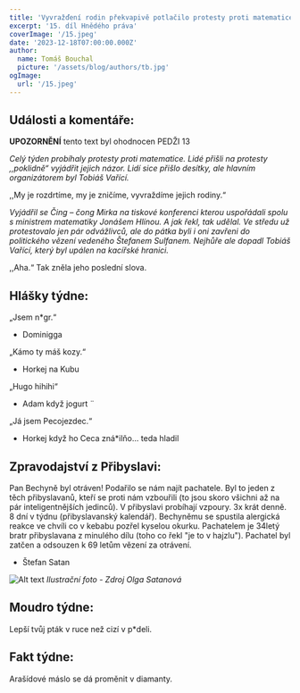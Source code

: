 ```yaml
---
title: 'Vyvražďení rodin překvapivě potlačilo protesty proti matematice!'
excerpt: '15. díl Hnědého práva'
coverImage: '/15.jpeg'
date: '2023-12-18T07:00:00.000Z'
author:
  name: Tomáš Bouchal
  picture: '/assets/blog/authors/tb.jpg'
ogImage:
  url: '/15.jpeg'
---
```

## **Události a komentáře:**

**UPOZORNĚNÍ** tento text byl ohodnocen PEDŽI 13

*Celý týden probíhaly protesty proti matematice. Lidé přišli na protesty
,,poklidně“ vyjádřit jejich názor. Lidí sice přišlo desítky, ale hlavním
organizátorem byl Tobiáš Vařící.*

,,My je rozdrtíme, my je zničíme, vyvraždíme jejich rodiny.“

*Vyjádřil se Čing – čong Mirka na tiskové konferenci kterou uspořádali spolu
s ministrem matematiky Jonášem Hlínou. A jak řekl, tak udělal. Ve středu už
protestovalo jen pár odvážlivců, ale do pátka byli i oni zavřeni do politického
vězení vedeného Štefanem Sulfanem. Nejhůře ale dopadl Tobiáš Vařící,
který byl upálen na kacířské hranici.*

,,Aha.“
Tak zněla jeho poslední slova.

## **Hlášky týdne:**

„Jsem n*gr.“

- Dominigga

„Kámo ty máš kozy.“

- Horkej na Kubu

„Hugo hihihi“

- Adam když jogurt ̈

„Já jsem Pecojezdec.“

- Horkej když ho Ceca zná*ilňo... teda hladil


## **Zpravodajství z Přibyslavi:**

Pan Bechyně byl otráven! Podařilo se nám najít pachatele. Byl to jeden z
těch přibyslavanů, kteří se proti nám vzbouřili (to jsou skoro všichni až na
pár inteligentnějších jedinců). V přibyslavi probíhají vzpoury. 3x krát denně.
8 dní v týdnu (přibyslavanský kalendář). Bechyněmu se spustila alergická
reakce ve chvíli co v kebabu pozřel kyselou okurku. Pachatelem je 34letý
bratr přibyslavana z minulého dílu (toho co řekl "je to v hajzlu"). Pachatel byl
zatčen a odsouzen k 69 letům vězení za otrávení.

- Štefan Satan

![Alt text](../ilufot15.png)
*Ilustrační foto - Zdroj Olga Satanová*

## **Moudro týdne:**

Lepší tvůj pták v ruce než cizí v p*deli.

## **Fakt týdne:**

Arašídové máslo se dá proměnit v diamanty.